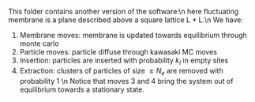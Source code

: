 This folder contains another version of the software:\n
here fluctuating membrane is a plane described above a square lattice L * L.\n
We have:
1) Membrane moves: membrane is updated towards equilibrium through monte carlo
2) Particle moves: particle diffuse through kawasaki MC moves
3) Insertion: particles are inserted with probability $k_I$ in empty sites
4) Extraction: clusters of particles of size $\geq N_e$ are removed with probability 1
\n
Notice that moves 3 and 4 bring the system out of equilibrium towards a stationary state.
